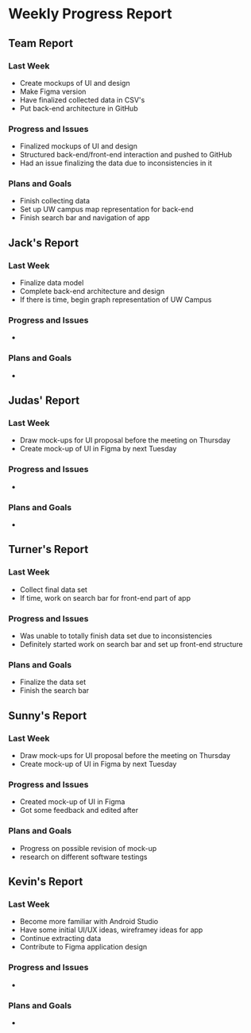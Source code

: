 # Weekly Progress Report
## Team Report
### Last Week
* Create mockups of UI and design
*   Make Figma version
* Have finalized collected data in CSV's
* Put back-end architecture in GitHub
### Progress and Issues
* Finalized mockups of UI and design
* Structured back-end/front-end interaction and pushed to GitHub
* Had an issue finalizing the data due to inconsistencies in it
### Plans and Goals
* Finish collecting data
* Set up UW campus map representation for back-end
* Finish search bar and navigation of app
## Jack's Report
### Last Week
* Finalize data model
* Complete back-end architecture and design
* If there is time, begin graph representation of UW Campus
### Progress and Issues
* 
### Plans and Goals
* 
## Judas' Report
### Last Week
* Draw mock-ups for UI proposal before the meeting on Thursday
* Create mock-up of UI in Figma by next Tuesday
### Progress and Issues
*
### Plans and Goals
* 
## Turner's Report
### Last Week
* Collect final data set
* If time, work on search bar for front-end part of app
### Progress and Issues
* Was unable to totally finish data set due to inconsistencies
* Definitely started work on search bar and set up front-end structure
### Plans and Goals
* Finalize the data set
* Finish the search bar
## Sunny's Report
### Last Week
* Draw mock-ups for UI proposal before the meeting on Thursday
* Create mock-up of UI in Figma by next Tuesday
### Progress and Issues
* Created mock-up of UI in Figma
* Got some feedback and edited after
### Plans and Goals
* Progress on possible revision of mock-up
* research on different software testings 
## Kevin's Report
### Last Week
* Become more familiar with Android Studio
* Have some initial UI/UX ideas, wireframey ideas for app
* Continue extracting data
* Contribute to Figma application design
### Progress and Issues
* 
### Plans and Goals
* 
